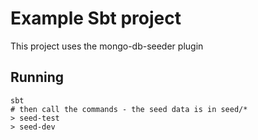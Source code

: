 # Example Sbt project
This project uses the mongo-db-seeder plugin

## Running

    sbt
    # then call the commands - the seed data is in seed/*
    > seed-test
    > seed-dev



